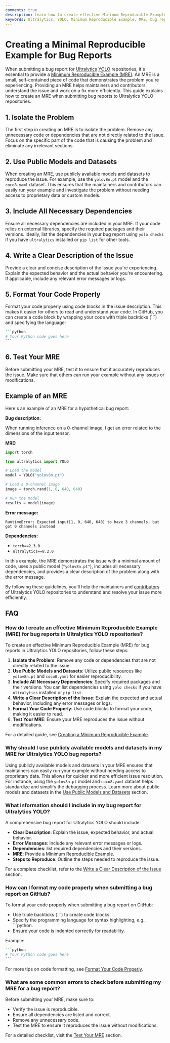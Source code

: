 ```yaml
---
comments: true
description: Learn how to create effective Minimum Reproducible Examples (MRE) for bug reports in Ultralytics YOLO repositories. Follow our guide for efficient issue resolution.
keywords: Ultralytics, YOLO, Minimum Reproducible Example, MRE, bug report, issue resolution, machine learning, deep learning
---
```


# Creating a Minimal Reproducible Example for Bug Reports

When submitting a bug report for [Ultralytics](https://www.ultralytics.com/) [YOLO](https://github.com/ultralytics) repositories, it's essential to provide a [Minimum Reproducible Example (MRE)](https://stackoverflow.com/help/minimal-reproducible-example). An MRE is a small, self-contained piece of code that demonstrates the problem you're experiencing. Providing an MRE helps maintainers and contributors understand the issue and work on a fix more efficiently. This guide explains how to create an MRE when submitting bug reports to Ultralytics YOLO repositories.

## 1. Isolate the Problem

The first step in creating an MRE is to isolate the problem. Remove any unnecessary code or dependencies that are not directly related to the issue. Focus on the specific part of the code that is causing the problem and eliminate any irrelevant sections.

## 2. Use Public Models and Datasets

When creating an MRE, use publicly available models and datasets to reproduce the issue. For example, use the `yolov8n.pt` model and the `coco8.yaml` dataset. This ensures that the maintainers and contributors can easily run your example and investigate the problem without needing access to proprietary data or custom models.

## 3. Include All Necessary Dependencies

Ensure all necessary dependencies are included in your MRE. If your code relies on external libraries, specify the required packages and their versions. Ideally, list the dependencies in your bug report using `yolo checks` if you have `ultralytics` installed or `pip list` for other tools.

## 4. Write a Clear Description of the Issue

Provide a clear and concise description of the issue you're experiencing. Explain the expected behavior and the actual behavior you're encountering. If applicable, include any relevant error messages or logs.

## 5. Format Your Code Properly

Format your code properly using code blocks in the issue description. This makes it easier for others to read and understand your code. In GitHub, you can create a code block by wrapping your code with triple backticks (\```) and specifying the language:

````bash
```python
# Your Python code goes here
```
````

## 6. Test Your MRE

Before submitting your MRE, test it to ensure that it accurately reproduces the issue. Make sure that others can run your example without any issues or modifications.

## Example of an MRE

Here's an example of an MRE for a hypothetical bug report:

**Bug description:**

When running inference on a 0-channel image, I get an error related to the dimensions of the input tensor.

**MRE:**

```python
import torch

from ultralytics import YOLO

# Load the model
model = YOLO("yolov8n.pt")

# Load a 0-channel image
image = torch.rand(1, 0, 640, 640)

# Run the model
results = model(image)
```

**Error message:**

```
RuntimeError: Expected input[1, 0, 640, 640] to have 3 channels, but got 0 channels instead
```

**Dependencies:**

- `torch==2.3.0`
- `ultralytics==8.2.0`

In this example, the MRE demonstrates the issue with a minimal amount of code, uses a public model (`"yolov8n.pt"`), includes all necessary dependencies, and provides a clear description of the problem along with the error message.

By following these guidelines, you'll help the maintainers and [contributors](https://github.com/ultralytics/ultralytics/graphs/contributors) of Ultralytics YOLO repositories to understand and resolve your issue more efficiently.

## FAQ

### How do I create an effective Minimum Reproducible Example (MRE) for bug reports in Ultralytics YOLO repositories?

To create an effective Minimum Reproducible Example (MRE) for bug reports in Ultralytics YOLO repositories, follow these steps:

1. **Isolate the Problem**: Remove any code or dependencies that are not directly related to the issue.
2. **Use Public Models and Datasets**: Utilize public resources like `yolov8n.pt` and `coco8.yaml` for easier reproducibility.
3. **Include All Necessary Dependencies**: Specify required packages and their versions. You can list dependencies using `yolo checks` if you have `ultralytics` installed or `pip list`.
4. **Write a Clear Description of the Issue**: Explain the expected and actual behavior, including any error messages or logs.
5. **Format Your Code Properly**: Use code blocks to format your code, making it easier to read.
6. **Test Your MRE**: Ensure your MRE reproduces the issue without modifications.

For a detailed guide, see [Creating a Minimum Reproducible Example](#creating-a-minimal-reproducible-example-for-bug-reports).

### Why should I use publicly available models and datasets in my MRE for Ultralytics YOLO bug reports?

Using publicly available models and datasets in your MRE ensures that maintainers can easily run your example without needing access to proprietary data. This allows for quicker and more efficient issue resolution. For instance, using the `yolov8n.pt` model and `coco8.yaml` dataset helps standardize and simplify the debugging process. Learn more about public models and datasets in the [Use Public Models and Datasets](#2-use-public-models-and-datasets) section.

### What information should I include in my bug report for Ultralytics YOLO?

A comprehensive bug report for Ultralytics YOLO should include:

- **Clear Description**: Explain the issue, expected behavior, and actual behavior.
- **Error Messages**: Include any relevant error messages or logs.
- **Dependencies**: list required dependencies and their versions.
- **MRE**: Provide a Minimum Reproducible Example.
- **Steps to Reproduce**: Outline the steps needed to reproduce the issue.

For a complete checklist, refer to the [Write a Clear Description of the Issue](#4-write-a-clear-description-of-the-issue) section.

### How can I format my code properly when submitting a bug report on GitHub?

To format your code properly when submitting a bug report on GitHub:

- Use triple backticks (\```) to create code blocks.
- Specify the programming language for syntax highlighting, e.g., \```python.
- Ensure your code is indented correctly for readability.

Example:

````bash
```python
# Your Python code goes here
```
````

For more tips on code formatting, see [Format Your Code Properly](#5-format-your-code-properly).

### What are some common errors to check before submitting my MRE for a bug report?

Before submitting your MRE, make sure to:

- Verify the issue is reproducible.
- Ensure all dependencies are listed and correct.
- Remove any unnecessary code.
- Test the MRE to ensure it reproduces the issue without modifications.

For a detailed checklist, visit the [Test Your MRE](#6-test-your-mre) section.
